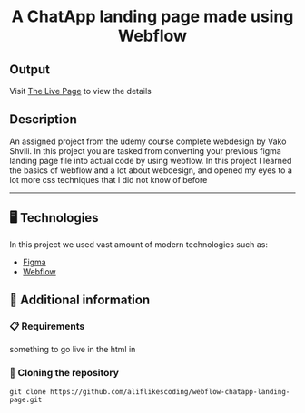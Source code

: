 <p align="center">
  <h1 align="center">A ChatApp landing page made using Webflow</h1>
</p>

## Output

Visit [The Live Page](https://aliflikescoding-chatapp-landingpage.webflow.io/) to view the details

## Description

An assigned project from the udemy course complete webdesign by Vako Shvili. In this project you are tasked from converting your previous figma landing page file into actual code by using webflow. In this project I learned the basics of webflow and a lot about webdesign, and opened my eyes to a lot more css techniques that I did not know of before

---
## 🖥️ Technologies

In this project we used vast amount of modern technologies such as:

- [Figma](https://www.figma.com/)
- [Webflow](https://webflow.com/)
  
## 📖 Additional information

### 📋 Requirements

something to go live in the html in

### 🔗 Cloning the repository

```shell
git clone https://github.com/aliflikescoding/webflow-chatapp-landing-page.git
```




